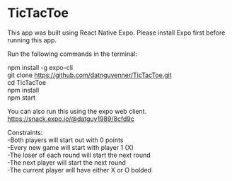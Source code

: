 # TicTacToe

This app was built using React Native Expo.  Please install Expo first before running this app.

Run the following commands in the terminal:

npm install -g expo-cli<br/>
git clone https://github.com/datnguyenner/TicTacToe.git<br/>
cd TicTacToe<br/>
npm install<br/>
npm start<br/>

You can also run this using the expo web client. https://snack.expo.io/@datguy1989/8cfd9c<br/>

Constraints:<br/>
-Both players will start out with 0 points<br/>
-Every new game will start with player 1 (X)<br/>
-The loser of each round will start the next round<br/>
-The next player will start the next round<br/>
-The current player will have either X or O bolded<br/>

